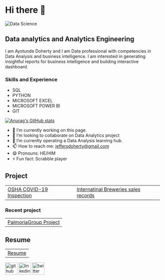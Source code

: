 # Hi there 👋  
![Data Science](https://pbs.twimg.com/profile_banners/236070061/1641623630/1500x500)
## Data analytics and Analytics Engineering
I am Ayotunde Doherty and I am Data professional with competencies in Data Analysis and business intelligence. I am interested in generating insightful reports for business intelligence and building interactive dashboard.


### Skills and Experience
- SQL
- PYTHON
- MICROSOFT EXCEL
- MICROSOFT POWER BI
- GIT


[![Anurag's GitHub stats](https://github-readme-stats.vercel.app/api?username=thetundedoherty)](https://github.com/anuraghazra/github-readme-stats)

- 🔭 I’m currently working on this page. 
- 👯 I’m looking to collaborate on Data Analytics project 
- 🤔 I’m currently operating a Data Analysis learning hub. 
- 📫 How to reach me: jeffersdoherty@gmail.com 
- 😄 Pronouns: HE/HIM 
- ⚡ Fun fact: Scrabble player 

## Project  

|  |   |
|:-|:--|
|[OSHA COVID-19 Inspection](https://github.com/thetundedoherty/OSHA) | [Internatinal Breweries sales records](https://github.com/thetundedoherty/INTBREW) 

### Recent project
|  | 
|:-|
| [PalmoriaGroup Project](https://github.com/thetundedoherty/PalmoriaGroup)| 

## Resume
|  | 
|:-|
| [Resume](https://github.com/thetundedoherty/thetundedoherty/blob/main/My%20Resume.pdf)| 


[<img src='https://cdn.jsdelivr.net/npm/simple-icons@3.0.1/icons/github.svg' alt='github' height='40'>](https://github.com/thetundedoherty) 
[<img src='https://cdn.jsdelivr.net/npm/simple-icons@3.0.1/icons/linkedin.svg' alt='linkedin' height='40'>](https://www.linkedin.com/in/tunde-doherty-a7140413b//) 
[<img src='https://cdn.jsdelivr.net/npm/simple-icons@3.0.1/icons/twitter.svg' alt='twitter' height='40'>](https://twitter.com/thetundedoherty)  







